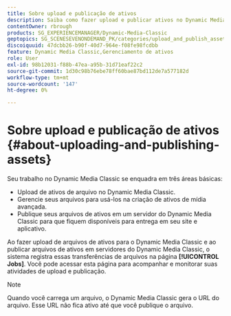 ```yaml
---
title: Sobre upload e publicação de ativos
description: Saiba como fazer upload e publicar ativos no Dynamic Media Classic.
contentOwner: rbrough
products: SG_EXPERIENCEMANAGER/Dynamic-Media-Classic
geptopics: SG_SCENESEVENONDEMAND_PK/categories/upload_and_publish_assets
discoiquuid: 47dcbb26-b90f-40d7-964e-f08fe98fcdbb
feature: Dynamic Media Classic,Gerenciamento de ativos
role: User
exl-id: 98b12031-f88b-47ea-a95b-31d71eaf22c2
source-git-commit: 1d30c98b76ebe78ff60bae87bd112de7a577182d
workflow-type: tm+mt
source-wordcount: '147'
ht-degree: 0%

---
```


# Sobre upload e publicação de ativos {#about-uploading-and-publishing-assets}

Seu trabalho no Dynamic Media Classic se enquadra em três áreas básicas:

* Upload de ativos de arquivo no Dynamic Media Classic.
* Gerencie seus arquivos para usá-los na criação de ativos de mídia avançada.
* Publique seus arquivos de ativos em um servidor do Dynamic Media Classic para que fiquem disponíveis para entrega em seu site e aplicativo.

Ao fazer upload de arquivos de ativos para o Dynamic Media Classic e ao publicar arquivos de ativos em servidores do Dynamic Media Classic, o sistema registra essas transferências de arquivos na página **[!UICONTROL Jobs]**. Você pode acessar esta página para acompanhar e monitorar suas atividades de upload e publicação.

>[!NOTE]
>
>Quando você carrega um arquivo, o Dynamic Media Classic gera o URL do arquivo. Esse URL não fica ativo até que você publique o arquivo.

<!-- >[!NOTE]
>
>A new Instant Publish feature was made available shortly after the release of Dynamic Media Classic 6.0. This feature, which publishes assets immediately with one step, is being rolled out gradually, replacing the **[!UICONTROL Mark for Publish]** functionality. Some users will continue to see the current interface and functionality for a while, until they are included in the rollout. In addition, some assets will continue to use the “Mark for Publish” process for a while after the rollout. -->
